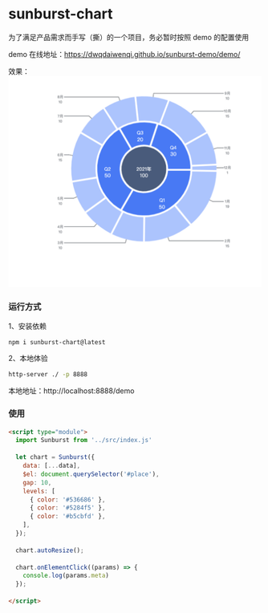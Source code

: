 # sunburst-chart
为了满足产品需求而手写（撕）的一个项目，务必暂时按照 demo 的配置使用

demo 在线地址：https://dwqdaiwenqi.github.io/sunburst-demo/demo/   

效果：
<img src="./preview1.png">
### 运行方式
1、安装依赖
```bash
npm i sunburst-chart@latest
```

2、本地体验
```bash
http-server ./ -p 8888
```
本地地址：http://localhost:8888/demo

### 使用
```html
<script type="module">
  import Sunburst from '../src/index.js'

  let chart = Sunburst({
    data: [...data],
    $el: document.querySelector('#place'),
    gap: 10,
    levels: [
      { color: '#536686' },
      { color: '#5284f5' },
      { color: '#b5cbfd' },
    ],
  });

  chart.autoResize();

  chart.onElementClick((params) => {
    console.log(params.meta)
  });

</script>

```